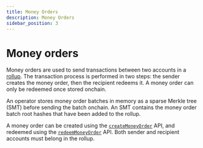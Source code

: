 ```yaml
---
title: Money Orders
description: Money Orders
sidebar_position: 3
---
```


# Money orders

Money orders are used to send transactions between two accounts in a [rollup](Rollups/Overview.md). The transaction process is performed in two steps: the sender creates the money order, then the recipient redeems it. A money order can only be redeemed once stored onchain.

An operator stores money order batches in memory as a sparse Merkle tree (SMT) before sending the batch onchain. An SMT contains the money order batch root hashes that have been added to the rollup.

A money order can be created using the [`createMoneyOrder`](../Reference/JSON-RPC.md#createmoneyorder) API, and redeemed using the [`redeemMoneyOrder`](../Reference/JSON-RPC.md#redeemmoneyorder) API. Both sender and recipient accounts must belong in the rollup.
